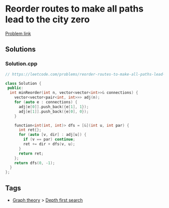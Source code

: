# Reorder routes to make all paths lead to the city zero

[Problem link](https://leetcode.com/problems/reorder-routes-to-make-all-paths-lead-to-the-city-zero/)

## Solutions


### Solution.cpp
```cpp
// https://leetcode.com/problems/reorder-routes-to-make-all-paths-lead-to-the-city-zero/

class Solution {
 public:
  int minReorder(int n, vector<vector<int>>& connections) {
    vector<vector<pair<int, int>>> adj(n);
    for (auto e : connections) {
      adj[e[0]].push_back({e[1], 1});
      adj[e[1]].push_back({e[0], 0});
    }

    function<int(int, int)> dfs = [&](int u, int par) {
      int ret{};
      for (auto [v, dir] : adj[u]) {
        if (v == par) continue;
        ret += dir + dfs(v, u);
      }
      return ret;
    };
    return dfs(0, -1);
  }
};
```
## Tags

* [Graph theory](/Collections/graph-theory.md#graph-theory) > [Depth first search](/Collections/graph-theory.md#depth-first-search)
